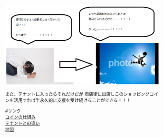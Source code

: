 <img width="500px" alt="テナント" src="./tenannto.png">

また、テナントに入ったらそれだけだが
商店街に出店しこのショッピングコインを活用すれば半永久的に支援を受け続けることができる！！！

#リンク <br>
[コインの仕組み](./coinsystem)<br>
[テナントとの違い](./tenannto)<br>
[地図](./map)<br>
